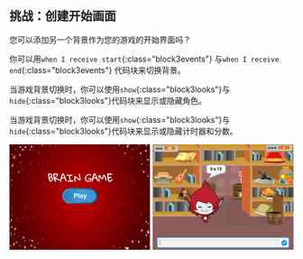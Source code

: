 ## 挑战：创建开始画面

您可以添加另一个背景作为您的游戏的开始界面吗？

你可以用`when I receive start`{:class="block3events"} 与`when I receive end`{:class="block3events"} 代码块来切换背景。

当游戏背景切换时，你可以使用`show`{:class="block3looks"}与`hide`{:class="block3looks"}代码块来显示或隐藏角色。

当游戏背景切换时，你可以使用`show`{:class="block3looks"}与`hide`{:class="block3looks"}代码块来显示或隐藏计时器和分数。

![Start screen](images/brain-startscreen.png)
